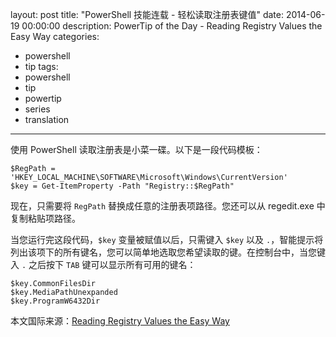 ﻿layout: post
title: "PowerShell 技能连载 - 轻松读取注册表键值"
date: 2014-06-19 00:00:00
description: PowerTip of the Day - Reading Registry Values the Easy Way
categories:
- powershell
- tip
tags:
- powershell
- tip
- powertip
- series
- translation
---
使用 PowerShell 读取注册表是小菜一碟。以下是一段代码模板：

    $RegPath = 'HKEY_LOCAL_MACHINE\SOFTWARE\Microsoft\Windows\CurrentVersion'
    $key = Get-ItemProperty -Path "Registry::$RegPath"

现在，只需要将 `RegPath` 替换成任意的注册表项路径。您还可以从 regedit.exe 中复制粘贴项路径。

当您运行完这段代码，`$key` 变量被赋值以后，只需键入 `$key` 以及 `.`，智能提示将列出该项下的所有键名，您可以简单地选取您希望读取的键。在控制台中，当您键入 `.` 之后按下 `TAB` 键可以显示所有可用的键名：

    $key.CommonFilesDir
    $key.MediaPathUnexpanded
    $key.ProgramW6432Dir

<!--more-->
本文国际来源：[Reading Registry Values the Easy Way](http://powershell.com/cs/blogs/tips/archive/2014/06/19/reading-registry-values-the-easy-way.aspx)
